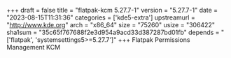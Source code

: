 +++
draft = false
title = "flatpak-kcm 5.27.7-1"
version = "5.27.7-1"
date = "2023-08-15T11:31:36"
categories = ['kde5-extra']
upstreamurl = "http://www.kde.org"
arch = "x86_64"
size = "75260"
usize = "306422"
sha1sum = "35c65f767688f2e3d954a9acd33d387287bd01fb"
depends = "['flatpak', 'systemsettings5>=5.27.7']"
+++
Flatpak Permissions Management KCM